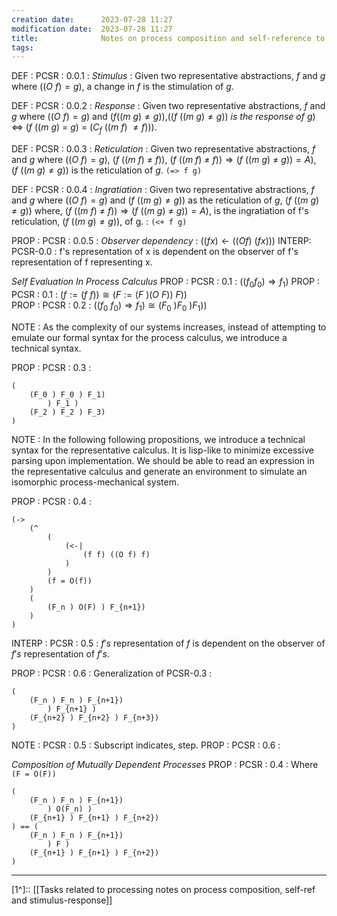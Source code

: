 ```yaml
---
creation date:		2023-07-28 11:27
modification date:	2023-07-28 11:27
title: 				Notes on process composition and self-reference to demonstrate stimulus-response
tags:
---
```

DEF : PCSR : 0.0.1 : $Stimulus$ : Given two representative abstractions, $f$ and $g$ where $((O\ f)=g)$, a change in $f$ is the stimulation of $g$.

DEF : PCSR : 0.0.2 : $Response$ : Given two representative abstractions, $f$ and $g$ where $((O\ f)=g)$ and $(f ((m\ g) \neq g))$,$((f\ ((m\ g) \neq g))\ is\ the\ response\ of\ g)$ $\iff$ $(f\ ((m\ g)\ =\ g)\ =\ (C_f\ ((m\ f)\ \neq f)))$.

DEF : PCSR : 0.0.3 : $Reticulation$ : Given two representative abstractions, $f$ and $g$ where $((O\ f)=g)$, $(f\ ((m\ f)\ \neq\ f))$, $(f\ ((m\ f)\ \neq\ f)) \Rightarrow (f\ ((m\ g)\ \neq\ g)) = A)$, $(f\ ((m\ g) \neq g))$ is the reticulation of $g$. `(=> f g)`

DEF : PCSR : 0.0.4 : $Ingratiation$ : Given two representative abstractions, $f$ and $g$ where
$((O\ f) = g)$ and $(f\ ((m\ g) \neq g))$ as the reticulation of $g$, $(f\ ( (m\ g) \neq g))$ where, $(f\ ((m\ f)\ \neq\ f)) \Rightarrow (f\ ((m\ g)\ \neq\ g)) = A)$, is the ingratiation of f's reticulation, $(f\ ((m\ g) \neq g))$, of g. : `(<+ f g)`

PROP : PCSR : 0.0.5 : $Observer\ dependency$ : $((f x) \leftarrow ((O f)\ (f x)))$
INTERP: PCSR-0.0 : f's representation of x is dependent on the observer of f's representation of f representing x.

*Self Evaluation In Process Calculus*
PROP : PCSR : 0.1 : $((f_0 f_0) \Rightarrow f_1)$
PROP : PCSR : 0.1 : $(f := (f\ f)) \cong (F:= (F\ )(O\ F))\ F))$  
PROP : PCSR : 0.2 : $((f_0\ f_0) \Rightarrow f_1) \cong (F_0\ ) F_0\ ) F_1))$

NOTE :  As the complexity of our systems increases, instead of attempting to emulate our formal syntax for the process calculus, we introduce a technical syntax.

PROP : PCSR : 0.3 : 
```
(
	(F_0 ) F_0 ) F_1)
		) F_1 )
	(F_2 ) F_2 ) F_3)
)
```

NOTE : In the following following propositions, we introduce a technical syntax for the representative calculus. It is lisp-like to minimize excessive parsing upon implementation. We should be able to read an expression in the representative calculus and generate an environment to simulate an isomorphic process-mechanical system.

PROP : PCSR : 0.4 :
```
(->
	(^
		(
			(<-| 
				(f f) ((O f) f)
			)
		)
		(f = O(f))	
	)
	(
		(F_n ) O(F) ) F_{n+1}) 
	)
)
```

INTERP : PCSR : 0.5 : $f's$  representation of $f$ is dependent on the observer of $f's$ representation of $f's$.

PROP : PCSR : 0.6 : Generalization of PCSR-0.3 : 
```
(
	(F_n ) F_n ) F_{n+1})
		) F_{n+1} )
	(F_{n+2} ) F_{n+2} ) F_{n+3})
) 
```
NOTE : PCSR : 0.5 : Subscript indicates, step.
PROP : PCSR : 0.6 : 


*Composition of Mutually Dependent Processes*
PROP : PCSR : 0.4 : Where `(F = O(F))`
```
(
	(F_n ) F_n ) F_{n+1})
		) O(F_n) )
	(F_{n+1} ) F_{n+1} ) F_{n+2})
) == (
	(F_n ) F_n ) F_{n+1})
		) F )
	(F_{n+1} ) F_{n+1} ) F_{n+2})
)
```

---
[1^]:: [[Tasks related to processing notes on process composition, self-ref and stimulus-response]]